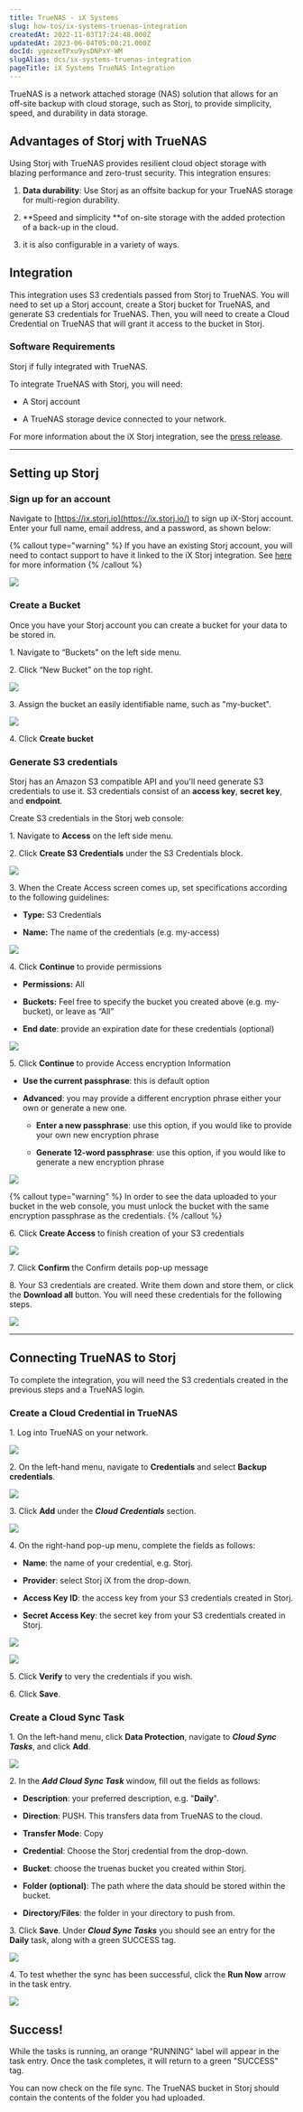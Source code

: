 ```yaml
---
title: TrueNAS - iX Systems
slug: how-tos/ix-systems-truenas-integration
createdAt: 2022-11-03T17:24:48.000Z
updatedAt: 2023-06-04T05:00:21.000Z
docId: ygezxeTPxu9ysDNPxY-WM
slugAlias: dcs/ix-systems-truenas-integration
pageTitle: iX Systems TrueNAS Integration
---
```


TrueNAS is a network attached storage (NAS) solution that allows for an off-site backup with cloud storage, such as Storj, to provide simplicity, speed, and durability in data storage.

## Advantages of Storj with TrueNAS 

Using Storj with TrueNAS provides resilient cloud object storage with blazing performance and zero-trust security. This integration ensures:

1.  **Data durability**: Use Storj as an offsite backup for your TrueNAS storage for multi-region durability.

2.  **Speed and simplicity **of on-site storage with the added protection of a back-up in the cloud.&#x20;

3.  &#x20;it is also configurable in a variety of ways.

## Integration

This integration uses S3 credentials passed from Storj to TrueNAS. You will need to set up a Storj account, create a Storj bucket for TrueNAS, and generate S3 credentials for TrueNAS. Then, you will need to create a Cloud Credential on TrueNAS that will grant it access to the bucket in Storj.&#x20;

### Software Requirements 

Storj if fully integrated with TrueNAS.

To integrate TrueNAS with Storj, you will need:

*   A Storj account&#x20;

*   A TrueNAS storage device connected to your network.&#x20;

For more information about the iX Storj integration, see the [press release](https://www.truenas.com/blog/ix-and-storj-deliver-globally-distributed-storage-to-truenas/).

***

## Setting up Storj

### Sign up for an account&#x20;

Navigate to [https://ix.storj.io](https://ix.storj.io/) to sign up iX-Storj account. Enter your full name, email address, and a password, as shown below:

{% callout type="warning"  %} 
If you have an existing Storj account, you will need to contact support to have it linked to the iX Storj integration. See [here](https://forum.storj.io/t/truenas-backups-and-differences-between-storj-and-storj-ix/20044/7) for more information
{% /callout %}

![](https://archbee-image-uploads.s3.amazonaws.com/kv3plx2xmXcUGcVl4Lttj/PnQ7D7Z6fU0RPKZpOCRXJ_image.png)

### Create a Bucket 

Once you have your Storj account you can create a bucket for your data to be stored in.

1\. Navigate to “Buckets” on the left side menu.

2\. Click “New Bucket” on the top right.

![](https://archbee-image-uploads.s3.amazonaws.com/kv3plx2xmXcUGcVl4Lttj/jbnQ38ynnrWl0jnO_j-E5_comet-backup-storj-2.png)

3\. Assign the bucket an easily identifiable name, such as "my-bucket".

![](https://archbee-image-uploads.s3.amazonaws.com/kv3plx2xmXcUGcVl4Lttj/K65vHcrJtRq4S87jICtYx_screenshot-2023-03-09-at-110429-am.png)

4\. Click **Create bucket**

### Generate S3 credentials

Storj has an Amazon S3 compatible API and you'll need generate S3 credentials to use it. S3 credentials consist of an **access key**, **secret key**, and **endpoint**.

Create S3 credentials in the Storj web console:

1\. Navigate to **Access** on the left side menu.

2\. Click **Create S3 Credentials** under the S3 Credentials block.



![](https://archbee-image-uploads.s3.amazonaws.com/kv3plx2xmXcUGcVl4Lttj/EZyAl8Wux2GOlyPd70HnI_screenshot-2023-03-09-at-110900-am.png)

3\. When the Create Access screen comes up, set specifications according to the following guidelines:

*   **Type:** S3 Credentials

*   **Name:** The name of the credentials (e.g. my-access)

![](https://archbee-image-uploads.s3.amazonaws.com/kv3plx2xmXcUGcVl4Lttj/Cv1Lirp-3-OueRk-YAR8u_image.png)

4\. Click **Continue** to provide permissions

*   **Permissions:** All

*   **Buckets:** Feel free to specify the bucket you created above (e.g. my-bucket), or leave as “All”

*   **End date**: provide an expiration date for these credentials (optional)

![](https://archbee-image-uploads.s3.amazonaws.com/kv3plx2xmXcUGcVl4Lttj/gQ8jBHtvd5sFZFuAqth_h_image.png)

5\. Click **Continue** to provide Access encryption Information

*   **Use the current passphrase**: this is default option

*   **Advanced**: you may provide a different encryption phrase either your own or generate a new one.
    *   **Enter a new passphrase**: use this option, if you would like to provide your own new encryption phrase

    *   **Generate 12-word passphrase**: use this option, if you would like to generate a new encryption phrase

![](https://archbee-image-uploads.s3.amazonaws.com/kv3plx2xmXcUGcVl4Lttj/Uxn8zBqXQVmQvsswV3pJ2_image.png)

{% callout type="warning"  %} 
In order to see the data uploaded to your bucket in the web console, you must unlock the bucket with the same encryption passphrase as the credentials.
{% /callout %}

6\. Click **Create Access** to finish creation of your S3 credentials

![](https://archbee-image-uploads.s3.amazonaws.com/kv3plx2xmXcUGcVl4Lttj/zk2JE9Z6f3vk_R2cjpdqc_image.png)

7\. Click **Confirm** the Confirm details pop-up message

8\. Your S3 credentials are created. Write them down and store them, or click the **Download all** button. You will need these credentials for the following steps.

![](https://archbee-image-uploads.s3.amazonaws.com/kv3plx2xmXcUGcVl4Lttj/xH5tgzVKXn-uK2hVfSo8e_image.png)

***

## Connecting TrueNAS to Storj

To complete the integration, you will need the S3 credentials created in the previous steps and a TrueNAS login.

### Create a Cloud Credential in TrueNAS

1\. Log into TrueNAS on your network.

![](https://archbee-image-uploads.s3.amazonaws.com/kv3plx2xmXcUGcVl4Lttj/9caiWgOrlUL5dtj7e7JFv_login.png)

2\. On the left-hand menu, navigate to **Credentials** and select **Backup credentials**.

![](https://archbee-image-uploads.s3.amazonaws.com/kv3plx2xmXcUGcVl4Lttj/amTXglEqJexuCScBmO2Fm_bc.png)

3\. Click **Add** under the ***Cloud Credentials*** section.

![](https://archbee-image-uploads.s3.amazonaws.com/kv3plx2xmXcUGcVl4Lttj/ryjNzCggsxIy5HSOitxyu_cc.png)

4\. On the right-hand pop-up menu, complete the fields as follows:

*   **Name**: the name of your credential, e.g. Storj.

*   **Provider**: select Storj iX from the drop-down.

*   **Access Key ID**: the access key from your S3 credentials created in Storj.

*   **Secret Access Key**: the secret key from your S3 credentials created in Storj.

![](https://archbee-image-uploads.s3.amazonaws.com/kv3plx2xmXcUGcVl4Lttj/JZeL9b5DOtKTZirlwxr7S_cloudc1.png)

![](https://archbee-image-uploads.s3.amazonaws.com/kv3plx2xmXcUGcVl4Lttj/o3G3DY3n4yCw9lq1eBiH8_cloudc2.png)

5\. Click **Verify** to very the credentials if you wish.

6\. Click **Save**.

### Create a Cloud Sync Task

1\. On the left-hand menu, click **Data Protection**, navigate to ***Cloud Sync Tasks***, and click **Add**.

![](https://archbee-image-uploads.s3.amazonaws.com/kv3plx2xmXcUGcVl4Lttj/q5Dqcs72_i-JdGQ16NOG3_screen-shot-2022-11-10-at-111126-am.png)

2\. In the ***Add Cloud Sync Task*** window, fill out the fields as follows:

*   **Description**: your preferred description, e.g. "**Daily**".

*   **Direction**: PUSH. This transfers data from TrueNAS to the cloud.

*   **Transfer Mode**: Copy

*   **Credential**: Choose the Storj credential from the drop-down.

*   **Bucket**: choose the truenas bucket you created within Storj.

*   **Folder (optional)**: The path where the data should be stored within the bucket.

*   **Directory/Files**: the folder in your directory to push from.



3\. Click **Save**. Under ***Cloud Sync Tasks*** you should see an entry for the **Daily** task, along with a green SUCCESS tag.

![](https://archbee-image-uploads.s3.amazonaws.com/kv3plx2xmXcUGcVl4Lttj/sl2BBBB8ji5l6HXCA1da7_success.png)

4\. To test whether the sync has been successful, click the **Run Now** arrow in the task entry.

![](https://archbee-image-uploads.s3.amazonaws.com/kv3plx2xmXcUGcVl4Lttj/FAbFNiNGpHfycYMgE_1ZJ_run.png)

## Success!

While the tasks is running, an orange "RUNNING" label will appear in the task entry. Once the task completes, it will return to a green "SUCCESS" tag.

You can now check on the file sync. The TrueNAS bucket in Storj should contain the contents of the folder you had uploaded.

